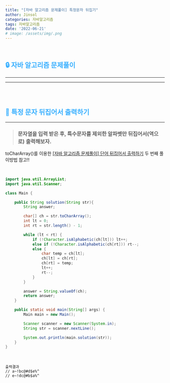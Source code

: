 ```yaml
---
title: "[자바 알고리즘 문제풀이] 특정문자 뒤집기"
author: Jinsol
categories: 자바알고리즘
tags: 자바알고리즘
date: '2022-06-21'
# image: /assets/img/.png
---
```


<br>

## <span style="color:#3AB0FF">**🔒 자바 알고리즘 문제풀이**</span>
<hr>
<hr>

<br>
<br>

## <span style="color:#3AB0FF">**🔐 특정 문자 뒤집어서 출력하기**</span>
<hr>

> ### 문자열을 입력 받은 후, 특수문자를 제외한 알파벳만 뒤집어서(역으로) 출력해보자. 

toCharArray()를 이용한 [[자바 알고리즘 문제풀이] 단어 뒤집어서 출력하기](https://losuif.github.io/2022/05/03/JavaAlgorithm04.html) 두 번째 풀이방법 참고!!

<br>

```java
import java.util.ArrayList;
import java.util.Scanner;

class Main {

    public String solution(String str){
        String answer;

        char[] ch = str.toCharArray();
        int lt = 0;
        int rt = str.length() - 1;

        while (lt < rt) {
            if (!Character.isAlphabetic(ch[lt])) lt++;
            else if (!Character.isAlphabetic(ch[rt])) rt--;
            else {
                char temp = ch[lt];
                ch[lt] = ch[rt];
                ch[rt] = temp;
                lt++;
                rt--;
            }
        }

        answer = String.valueOf(ch);
        return answer;
    }

    public static void main(String[] args) {
        Main main = new Main();

        Scanner scanner = new Scanner(System.in);
        String str = scanner.nextLine();

        System.out.println(main.solution(str));
    }
}
```

<br>

```
출력결과
// a~!bc@#d$e%^
// e~!dc@#b$a%^
```